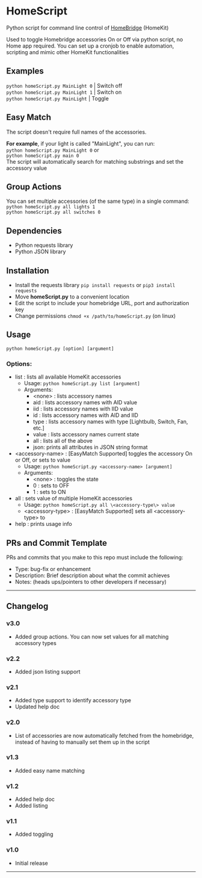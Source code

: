 # HomeScript
Python script for command line control of [HomeBridge](https://github.com/nfarina/homebridge) (HomeKit)

Used to toggle Homebridge accessories On or Off via python script, no Home app required. You can set up a cronjob to enable automation, scripting and mimic other HomeKit functionalities

## Examples
`python homeScript.py MainLight 0`  | Switch off  
`python homeScript.py MainLight 1`  | Switch on  
`python homeScript.py MainLight`   | Toggle

## Easy Match
The script doesn't require full names of the accessories.  

**For example**, if your light is called "MainLight", you can run:  
`python homeScript.py MainLight 0` or  
`python homeScript.py main 0`  
The script will automatically search for matching substrings and set the accessory value

## Group Actions
You can set multiple accessories (of the same type) in a single command:
`python homeScript.py all lights 1`  
`python homeScript.py all switches 0`  

## Dependencies
 - Python requests library
 - Python JSON library
 
 ## Installation
  - Install the requests library `pip install requests` or `pip3 install requests`
  - Move **homeScript.py** to a convenient location
  - Edit the script to include your homebridge URL, port and authorization key
  - Change permissions `chmod +x /path/to/homeScript.py` (on linux)

## Usage
`python homeScript.py [option] [argument]`
### Options:
 - list : lists all available HomeKit accessories
   - Usage: `python homeScript.py list [argument]`
   - Arguments:
     - \<none\> : lists accessory names
     - aid : lists accessory names with AID value
     - iid : lists accessory names with IID value
     - id : lists accessory names with AID and IID
     - type : lists accessory names with type [Lightbulb, Switch, Fan, etc.]
     - value : lists accessory names current state
     - all : lists all of the above
     - json: prints all attributes in JSON string format
 - \<accessory-name\> : [EasyMatch Supported] toggles the accessory On or Off, or sets to value
   - Usage: `python homeScript.py <accessory-name> [argument]`
   - Arguments:
     - \<none\> : toggles the state
     - 0 : sets to OFF
     - 1 : sets to ON
 - all : sets value of multiple HomeKit accessories
   - Usage: `python homeScript.py all \<accessory-type\> value`
   - \<accessory-type\> : [EasyMatch Supported] sets all \<accessory-type\> to <value>
 - help : prints usage info

## PRs and Commit Template
PRs and commits that you make to this repo must include the following:  
- Type: bug-fix or enhancement
- Description: Brief description about what the commit achieves
- Notes: (heads ups/pointers to other developers if necessary)

<hr/>

## Changelog
### v3.0
- Added group actions. You can now set values for all matching accessory types

### v2.2
- Added json listing support

### v2.1
- Added type support to identify accessory type
- Updated help doc

### v2.0
- List of accessories are now automatically fetched from the homebridge, instead of having to manually set them up in the script

### v1.3
- Added easy name matching

### v1.2
- Added help doc
- Added listing

### v1.1
- Added toggling

### v1.0
- Initial release

<hr/>

